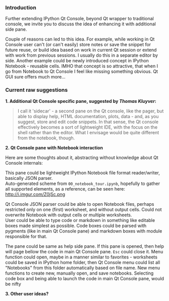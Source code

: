   
### Introduction

Further extending IPython Qt Console, beyond Qt wrapper to traditional console, we invite you to discuss the idea of enhancing it with additional side pane.

Couple of reasons can led to this idea.
For example, while working in Qt Console user can't (or can't easily) store notes or save the snippet for future reuse, or build idea based on work in current Qt session or extend with work from previous sessions. I usually do this in a separate editor by side.
Another example could be newly introduced concept in IPython Notebook - reusable cells. IMHO that concept is so attractive, that when I go from Notebook to Qt Console I feel like missing something obvious.
Qt GUI sure offers much more...

### Current raw suggestions

**1. Additional Qt Console specific pane, suggested by _Thomas Kluyver_:**
	
> I call it 'sidecar' - a second pane on the Qt console, like the pager, but able to display help, HTML documentation, plots, data - and, as you suggest, store and edit code snippets. In that sense, the Qt console effectively becomes a sort of lightweight IDE, with the focus on the shell rather than the editor. What I envisage would be quite different from the notebook, though.


**2. Qt Console pane with Notebook interaction**

Here are some thoughts about it, abstracting without knowledge about Qt Console internals:

This pane could be lightweight IPython Notebook file format reader/writer, basically JSON parser.  
Auto-generated scheme from `00_notebook_tour.ipynb`, hopefully to gather all supported elements, as a reference, can be seen here: <http://i.imgur.com/Z0jSc.png>

Qt Console JSON parser could be able to open Notebook files, perhaps restricted only on one (first) worksheet, and without output cells. Could not overwrite Notebook with output cells or multiple worksheets.  
User could be able to type code or markdown in something like editable boxes made simplest as possible. Code boxes could be parsed with pygments (like in main Qt Console pane) and markdown boxes with module responsible for that.

The pane could be same as help side pane. If this pane is opened, then help will page bellow the code in main Qt Console pane. `Esc` could close it. Menu function could open, maybe in a manner similar to favorites - worksheets could be saved in IPython home folder, then Qt Console menu could list all "Notebooks" from this folder automatically based on file name. New menu functions to create new, manually open, and save notebooks.
Selecting code box and being able to launch the code in main Qt Console pane, would be nifty


**3. Other user ideas?**
